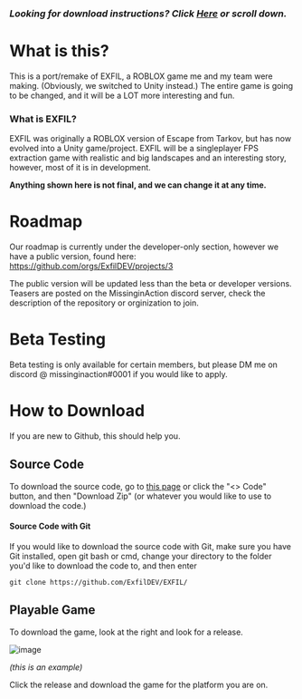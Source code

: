 ### *Looking for download instructions? Click [Here](https://github.com/ExfilDEV/EXFIL#how-to-download) or scroll down.*

# What is this?
This is a port/remake of EXFIL, a ROBLOX game me and my team were making. (Obviously, we switched to Unity instead.) The entire game is going to be changed, and it will be a LOT more interesting and fun.
### What is EXFIL?
EXFIL was originally a ROBLOX version of Escape from Tarkov, but has now evolved into a Unity game/project. EXFIL will be a singleplayer FPS extraction game with realistic and big landscapes and an interesting story, however, most of it is in development.

**Anything shown here is not final, and we can change it at any time.**

# Roadmap
Our roadmap is currently under the developer-only section, however we have a public version, found here: https://github.com/orgs/ExfilDEV/projects/3

The public version will be updated less than the beta or developer versions.
Teasers are posted on the MissinginAction discord server, check the description of the repository or orginization to join.

# Beta Testing
Beta testing is only available for certain members, but please DM me on discord @ missinginaction#0001 if you would like to apply.

# How to Download
If you are new to Github, this should help you.

## Source Code
To download the source code, go to [this page](https://github.com/ExfilDEV/EXFIL.git) or click the "<> Code" button, and then "Download Zip" (or whatever you would like to use to download the code.)
#### Source Code with Git
If you would like to download the source code with Git, make sure you have Git installed, open git bash or cmd, change your directory to the folder you'd like to download the code to, and then enter
```
git clone https://github.com/ExfilDEV/EXFIL/
```
## Playable Game
To download the game, look at the right and look for a release.

![image](https://user-images.githubusercontent.com/91987199/232502201-f3cc721d-ef6f-4f89-8eb0-71cfbcb74fbd.png)

*(this is an example)*

Click the release and download the game for the platform you are on.
